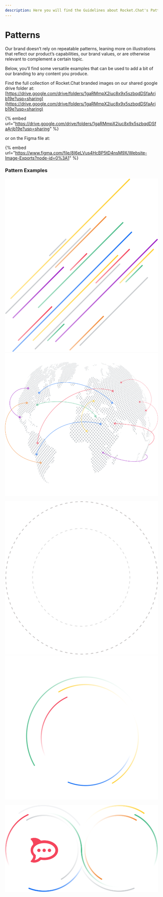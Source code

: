 ```yaml
---
description: Here you will find the Guidelines about Rocket.Chat's Patterns
---
```


# Patterns

Our brand doesn’t rely on repeatable patterns, leaning more on illustrations that reflect our product’s capabilities, our brand values, or are otherwise relevant to complement a certain topic.

Below, you’ll find some versatile examples that can be used to add a bit of our branding to any content you produce.

Find the full collection of Rocket.Chat branded images on our shared google drive folder at:\
[https://drive.google.com/drive/folders/1gaRMmpX2iuc8x9x5szbqdDSfaArjb19e?usp=sharing](https://drive.google.com/drive/folders/1gaRMmpX2iuc8x9x5szbqdDSfaArjb19e?usp=sharing)

{% embed url="https://drive.google.com/drive/folders/1gaRMmpX2iuc8x9x5szbqdDSfaArjb19e?usp=sharing" %}

or on the Figma file at:

{% embed url="https://www.figma.com/file/8I6eLVus4HcBP5tD4nsM9X/Website-Image-Exports?node-id=0%3A1" %}

### Pattern Examples

![](<../../.gitbook/assets/image (1017).png>) ![](<../../.gitbook/assets/image (1289).png>)

![](<../../.gitbook/assets/image (257).png>) ![](<../../.gitbook/assets/image (652).png>)

![](<../../.gitbook/assets/image (268).png>)
